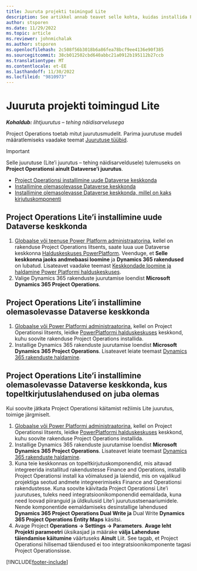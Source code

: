 ```yaml
---
title: Juuruta projekti toimingud Lite
description: See artikkel annab teavet selle kohta, kuidas installida Project Operations Lite’i juurutust – tehing näidisarveldusele.
author: stsporen
ms.date: 11/29/2022
ms.topic: article
ms.reviewer: johnmichalak
ms.author: stsporen
ms.openlocfilehash: 2c508f56b3018b6a86fea78bcf9ee4136e90f385
ms.sourcegitcommit: 38cb012502cbd640abbc21a0912b195112b27ccb
ms.translationtype: MT
ms.contentlocale: et-EE
ms.lasthandoff: 11/30/2022
ms.locfileid: "9810973"
---
```

# <a name="deploy-project-operations-lite"></a>Juuruta projekti toimingud Lite

_**Kohaldub:** lihtjuurutus – tehing näidisarvelusega_



Project Operations toetab mitut juurutusmudelit. Parima juurutuse mudeli määratlemiseks vaadake teemat [Juurutuse tüübid](determine-deployment-type.md).


> [!IMPORTANT]
> Selle juurutuse (Lite’i juurutus – tehing näidisarveldusele) tulemuseks on **Project Operationsi ainult Dataverse’i juurutus**.

- [Project Operationsi installimine uude Dataverse keskkonda](#new)
- [Installimine olemasolevasse Dataverse keskkonda](#existing)
- [Installimine olemasolevasse Dataverse keskkonda, millel on kaks kirjutuskomponenti](#existingdw)



## <a name="install-project-operations-lite-to-a-new-dataverse-environment"></a><a name="new"></a> Project Operations Lite’i installimine uude Dataverse keskkonda

1. [Globaalse või teenuse Power Platform administraatorina](/power-platform/admin/global-service-administrators-can-administer-without-license), kellel on rakenduse Project Operations litsents, saate luua uue Dataverse keskkonna [Halduskeskuses PowerPlatform](https://admin.powerplatform.com). Veenduge, et **Selle keskkonna jaoks andmebaasi loomine** ja **Dynamics 365 rakendused** on lubatud. Lisateavet vaadake teemast [Keskkondade loomine ja haldamine Power Platformi halduskeskuses](/power-platform/admin/create-environment#create-an-environment-in-the-power-platform-admin-center).
1. Valige Dynamics 365 rakenduste juurutamise loendist **Microsoft Dynamics 365 Project Operations**.


## <a name="install-project-operations-lite-to-an-existing-dataverse-environment"></a><a name="existing"></a> Project Operations Lite’i installimine olemasolevasse Dataverse keskkonda 
1. [Globaalse või Power Platformi administraatorina](/power-platform/admin/global-service-administrators-can-administer-without-license), kellel on Project Operationsi litsents, leidke [PowerPlatformi halduskeskuses](https://admin.powerplatform.com) keskkond, kuhu soovite rakenduse Project Operations installida.
1. Installige Dynamics 365 rakenduste juurutamise loendist **Microsoft Dynamics 365 Project Operations**. Lisateavet leiate teemast [Dynamics 365 rakenduste haldamine](/power-platform/admin/manage-apps).

## <a name="install-project-operations-lite-to-an-existing-dataverse-environment-where-dual-write-solutions-are-already-present"></a><a name="existingdw"></a> Project Operations Lite’i installimine olemasolevasse Dataverse keskkonda, kus topeltkirjutuslahendused on juba olemas

Kui soovite jätkata Project Operationsi käitamist režiimis Lite juurutus, toimige järgmiselt.

1. [Globaalse või Power Platformi administraatorina](/power-platform/admin/global-service-administrators-can-administer-without-license), kellel on Project Operationsi litsents, leidke [PowerPlatformi halduskeskuses](https://admin.powerplatform.com) keskkond, kuhu soovite rakenduse Project Operations installida.
1. Installige Dynamics 365 rakenduste juurutamise loendist **Microsoft Dynamics 365 Project Operations**. Lisateavet leiate teemast [Dynamics 365 rakenduste haldamine](/power-platform/admin/manage-apps).
1. Kuna teie keskkonnas on topeltkirjutuskomponendid, mis aitavad integreerida installitud rakendustesse Finance and Operations, installib Project Operationsi install ka võimalused ja laiendid, mis on vajalikud projektiga seotud andmete integreerimiseks Finance and Operationsi rakendustesse. Kuna soovite käivitada Project Operationsi Lite’i juurutuses, tuleks need integratsioonikomponendid eemaldada, kuna need loovad piiranguid ja üldkulusid Lite’i juurutusstsenaariumidele. Nende komponentide eemaldamiseks desinstallige lahendused **Dynamics 365 Project Operations Dual Write ja** Dual Write **Dynamics 365 Project Operations Entity Maps** käsitsi.
1. Avage Project **Operations -> Settings -> Parameters**.  **Avage leht Projekti parameetri** üksikasjad ja määrake **välja Lahenduse täiendamise käitumine** väärtuseks **Ainult** Liit. See tagab, et Project Operationsi hilisemad täiendused ei too integratsioonikomponente tagasi Project Operationsisse.  

[!INCLUDE[footer-include](../includes/footer-banner.md)]
